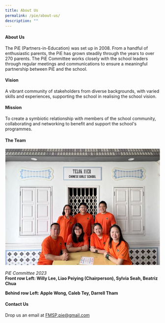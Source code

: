 ```yaml
---
title: About Us
permalink: /pie/about-us/
description: ""
---
```

<h4><strong>About Us</strong></h4>

<p>The PiE (Partners-in-Education) was set up in 2008. From a handful of enthusiastic parents, the PiE has grown steadily through the years to over 270 parents. The PiE Committee works closely with the school leaders through regular meetings and communications to ensure a&nbsp;meaningful partnership between PiE and the school.</p>

<h4><strong>Vision</strong></h4>

<p>A vibrant community of stakeholders from diverse backgrounds, with varied skills and experiences, supporting the school in realising the school vision.</p>

<h4><strong>Mission</strong></h4>

<p>To create a symbiotic relationship with members of the school community, collaborating and networking to benefit and support the school's programmes.</p>

<h4><strong>The Team</strong></h4>

![](/images/PIE%20Events%202022/pie%202023.JPG)

<p><em>PiE Committee 2023<br></em><b>Front row Left: Willy Lee, Liao Peiying (Chairperson), Sylvia Seah, Beatriz Chua 


	
Behind row Left: Apple Wong, Caleb Tey, Darrell Tham</b></p>
<h4><strong>Contact Us</strong></h4>

<p>Drop us an email at&nbsp;<a href="mailto:FMSP.pie@gmail.com">FMSP.pie@gmail.com</a></p>